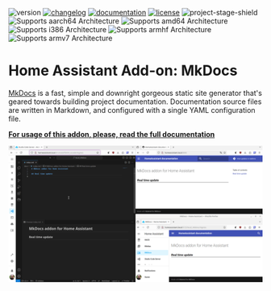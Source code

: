 ![version][version] [![changelog][changelog]][changelog-url] [![documentation][documentation]][documentation-url] [![license][license]][license-url] ![project-stage-shield][project-stage-shield]  
![Supports aarch64 Architecture][aarch64-shield] ![Supports amd64 Architecture][amd64-shield] ![Supports i386 Architecture][i386-shield] ![Supports armhf Architecture][armhf-shield] ![Supports armv7 Architecture][armv7-shield]

# Home Assistant Add-on: MkDocs

[MkDocs][mkdocs-url] is a fast, simple and downright gorgeous static site generator that's geared towards building project documentation. Documentation source files are written in Markdown, and configured with a single YAML configuration file.

**[For usage of this addon, please, read the full documentation][documentation-url]**

![demo][mkdocs-demo]

[aarch64-shield]: https://img.shields.io/badge/aarch64-yes-green.svg
[amd64-shield]: https://img.shields.io/badge/amd64-yes-green.svg
[armhf-shield]: https://img.shields.io/badge/armhf-no-red.svg
[armv7-shield]: https://img.shields.io/badge/armv7-no-red.svg
[changelog]: https://img.shields.io/badge/changelog-gray.svg
[changelog-url]: https://github.com/XavierBerger/home-assistant-addons/blob/main/mkdocs/CHANGELOG.md
[documentation]: https://img.shields.io/badge/documentation-gray.svg
[documentation-url]: https://github.com/XavierBerger/home-assistant-addons/blob/main/mkdocs/DOCS.md
[i386-shield]: https://img.shields.io/badge/i386-no-red.svg
[license]: https://img.shields.io/badge/license-MIT-blue.svg
[license-url]: https://github.com/XavierBerger/home-assistant-addons/blob/main/mkdocs/LICENSE.md
[mkdocs-demo]: https://github.com/XavierBerger/home-assistant-addons/raw/main/mkdocs/images/demo.gif
[mkdocs-url]: https://www.mkdocs.org
[project-stage-shield]: https://img.shields.io/badge/project%20stage-experimental-yellow.svg
[version]: https://img.shields.io/badge/version-0.0.9-blue.svg
